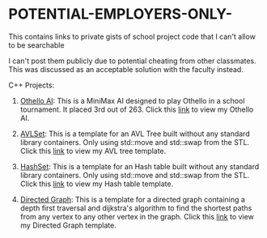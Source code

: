 # POTENTIAL-EMPLOYERS-ONLY-
This contains links to private gists of school project code that I can't allow to be searchable

I can't post them publicly due to potential cheating from other classmates. This was discussed as an acceptable solution
with the faculty instead.

C++ Projects:

1. [Othello AI](https://gist.github.com/Jihigera/63578ddd5d1e3a404fbd6609122e0baf): This is a MiniMax AI designed to play Othello in a school tournament. It placed 3rd out of 263.
  Click this [link](https://gist.github.com/Jihigera/63578ddd5d1e3a404fbd6609122e0baf) to view my Othello AI.

2. [AVLSet](https://gist.github.com/Jihigera/af9ae26f33c8c975512ea53530a39dd8): This is a template for an AVL Tree built without any standard library containers. Only using 
  std::move and std::swap from the STL.
  Click this [link](https://gist.github.com/Jihigera/af9ae26f33c8c975512ea53530a39dd8) to view my AVL tree template.

3. [HashSet](https://gist.github.com/Jihigera/666d04dece666adfeeddbfa3d98d3edb): This is a template for an Hash table built without any standard library containers. Only using
  std::move and std::swap from the STL.
  Click this [link](https://gist.github.com/Jihigera/666d04dece666adfeeddbfa3d98d3edb) to view my Hash table template.
  
 4. [Directed Graph](https://gist.github.com/Jihigera/71f8aa8440d681e7b8590b774e4b2261): This is a template for a directed graph containing a depth first traversal and dijkstra's
  algorithm to find the shortest paths from any vertex to any other vertex in the graph.
  Click this [link](https://gist.github.com/Jihigera/71f8aa8440d681e7b8590b774e4b2261) to view my Directed Graph template.
